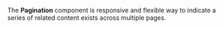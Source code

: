 The **Pagination** component is responsive and flexible way to indicate a series of related content exists across multiple pages.
